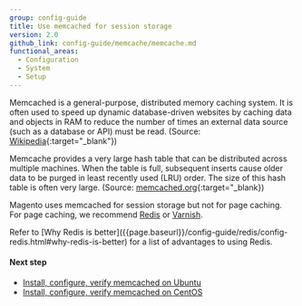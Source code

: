 ```yaml
---
group: config-guide
title: Use memcached for session storage
version: 2.0
github_link: config-guide/memcache/memcache.md
functional_areas:
  - Configuration
  - System
  - Setup
---
```


Memcached is a general-purpose, distributed memory caching system. It is often used to speed up dynamic database-driven websites by caching data and objects in RAM to reduce the number of times an external data source (such as a database or API) must be read. (Source: [Wikipedia](https://en.wikipedia.org/wiki/Memcached){:target="_blank"})

Memcache provides a very large hash table that can be distributed across multiple machines. When the table is full, subsequent inserts cause older data to be purged in least recently used (LRU) order. The size of this hash table is often very large. (Source: [memcached.org](http://memcached.org/){:target="_blank})

Magento uses memcached for session storage but not for page caching. For page caching, we recommend [Redis]({{page.baseurl}}/config-guide/redis/config-redis.html) or [Varnish]({{page.baseurl}}/config-guide/varnish/config-varnish.html). 

<div class="bs-callout bs-callout-info" id="info" markdown="1">
Refer to [Why Redis is better]({{page.baseurl}}/config-guide/redis/config-redis.html#why-redis-is-better) for a list of advantages to using Redis.
</div>

#### Next step
*   [Install, configure, verify memcached on Ubuntu]({{page.baseurl}}/config-guide/memcache/memcache_ubuntu.html)
*   [Install, configure, verify memcached on CentOS]({{page.baseurl}}/config-guide/memcache/memcache_centos.html)
